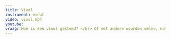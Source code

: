 ```yaml
---
title: Viool
instrument: viool
video: viool.mp4
youtube: 
vraag: Hoe is een viool gestemd? </br> Of met andere woorden welke, noten zijn dit?
---
```


